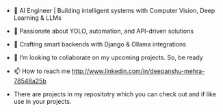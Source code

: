 - 🚀 AI Engineer | Building intelligent systems with Computer Vision, Deep Learning & LLMs
- 🧠 Passionate about YOLO, automation, and API-driven solutions
- 🧩 Crafting smart backends with Django & Ollama integrations
- 💞️ I’m looking to collaborate on my upcoming projects. So, be ready
- 📫 How to reach me http://www.linkedin.com/in/deepanshu-mehra-78548a25b<br/>

-    There are projects in my repositotry which you can check out and if like use in your projects.

<!---
MegatonREX/MegatonREX is a ✨ special ✨ repository because its `README.md` (this file) appears on your GitHub profile.
You can click the Preview link to take a look at your changes.
--->
